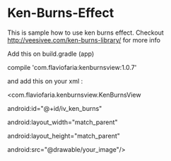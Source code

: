 # Ken-Burns-Effect
This is sample how to use ken burns effect. Checkout http://veesivee.com/ken-burns-library/ for more info


Add this on build.gradle (app)

compile 'com.flaviofaria:kenburnsview:1.0.7'


and add this on your xml :

\<com.flaviofaria.kenburnsview.KenBurnsView

android:id="@+id/iv_ken_burns"

android:layout_width="match_parent"

android:layout_height="match_parent"

android:src="@drawable/your_image"/\>
